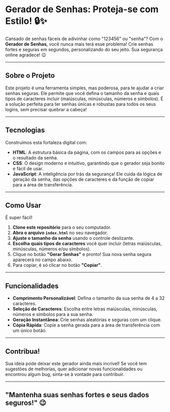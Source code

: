 # Gerador de Senhas: Proteja-se com Estilo! 🔒✨

Cansado de senhas fáceis de adivinhar como "123456" ou "senha"? 
Com o **Gerador de Senhas**, você nunca mais terá esse problema! 
Crie senhas fortes e seguras em segundos, personalizando do seu jeito. 
Sua segurança online agradece! 😉

---

## Sobre o Projeto

Este projeto é uma ferramenta simples, mas poderosa, para te ajudar a criar senhas seguras. 
Ele permite que você defina o tamanho da senha e quais tipos de caracteres incluir (maiúsculas, minúsculas, números e símbolos). 
É a solução perfeita para ter senhas únicas e robustas para todos os seus logins, sem precisar quebrar a cabeça!

---

## Tecnologias

Construímos esta fortaleza digital com:

* **HTML**: A estrutura básica da página, com os campos para as opções e o resultado da senha.
* **CSS**: O design moderno e intuitivo, garantindo que o gerador seja bonito e fácil de usar.
* **JavaScript**: A inteligência por trás da segurança! Ele cuida da lógica de geração da senha, das opções de caracteres e da função de copiar para a área de transferência.

---

## Como Usar

É super fácil!

1.  **Clone este repositório** para o seu computador.
2.  **Abra o arquivo `index.html`** no seu navegador.
3.  **Ajuste o tamanho da senha** usando o controle deslizante.
4.  **Escolha quais tipos de caracteres** você quer incluir (letras maiúsculas, minúsculas, números e/ou símbolos).
5.  Clique no botão **"Gerar Senhas"** e pronto! Sua nova senha segura aparecerá no campo abaixo.
6.  Para copiar, é só clicar no botão **"Copiar"**.

---

## Funcionalidades

* **Comprimento Personalizável**: Defina o tamanho da sua senha de 4 a 32 caracteres.
* **Seleção de Caracteres**: Escolha entre letras maiúsculas, minúsculas, números e símbolos para a sua senha.
* **Geração Instantânea**: Crie senhas aleatórias e seguras com um clique.
* **Cópia Rápida**: Copie a senha gerada para a área de transferência com um único botão.

---

## Contribua!

Sua ideia pode deixar este gerador ainda mais incrível! Se você tem sugestões de melhorias, quer adicionar novas funcionalidades ou encontrou algum bug, sinta-se à vontade para contribuir. 

---

## "Mantenha suas senhas fortes e seus dados seguros!" 😉
